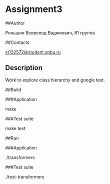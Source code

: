# Assignment3

##Author

Роньшин Всеволод Вадимович, 81 группа

##Contacts

st132572@student.spbu.ru

## Description

Work to explore class hierarchy and google test.

##Build

###Application

make

###Test suite

make test

##Run

###Application

./transformers

###Test suite

./test-transformers
